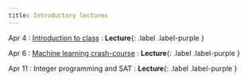 ```yaml
---
title: Introductory lectures
---
```


Apr 4
: [Introduction to class](https://vitercik.github.io/ml4algs/assets/slides/lecture1.pdf)
  : **Lecture**{: .label .label-purple }

Apr 6
: [Machine learning crash-course](https://vitercik.github.io/ml4algs/assets/slides/lecture2.pdf)
  : **Lecture**{: .label .label-purple }

Apr 11
: Integer programming and SAT
  : **Lecture**{: .label .label-purple }
